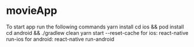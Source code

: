 # movieApp

To start app run the following commands
yarn install
cd ios && pod install
cd android && ./gradlew clean
yarn start --reset-cache
for ios: react-native run-ios
for android: react-native run-android
